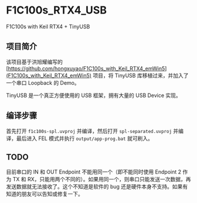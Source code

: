 # F1C100s_RTX4_USB
F1C100s with Keil RTX4 + TinyUSB

## 项目简介
该项目基于洪旭耀编写的 [https://github.com/hongxuyao/F1C100s_with_Keil_RTX4_emWin5](F1C100s_with_Keil_RTX4_emWin5) 项目，将 TinyUSB 库移植过来，并加入了一个串口 Loopback 的 Demo。

TinyUSB 是一个真正方便使用的 USB 框架，拥有大量的 USB Device 实现。

## 编译步骤
首先打开 `f1c100s-spl.uvproj` 并编译，然后打开 `spl-separated.uvproj` 并编译，最后进入 FEL 模式并执行 `output/app-prog.bat` 就可刷入。

## TODO
目前串口的 IN 和 OUT Endpoint 不能用同一个（即不能同时使用 Endpoint 2 作为 TX 和 RX，只能用两个不同的）。如果用同一个，则串口只能发送一次数据，再发送数据就无法接收了。这个不知道是软件的 bug 还是硬件本身不支持。如果有知道的朋友可以告知或修复一下。
